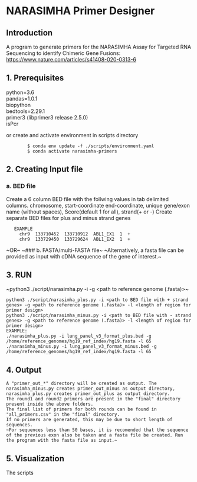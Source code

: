 # NARASIMHA Primer Designer

## Introduction
A program to generate primers for the NARASIMHA Assay for Targeted RNA Sequencing to identify Chimeric Gene Fusions: https://www.nature.com/articles/s41408-020-0313-6  

## 1. Prerequisites
python=3.6  
pandas=1.0.1  
biopython  
bedtools=2.29.1  
primer3 (libprimer3 release 2.5.0)  
isPcr

or create and activate environment in scripts directory  
```
        $ conda env update -f ./scripts/environment.yaml  
        $ conda activate narasimha-primers
```


##  2.  Creating Input file
###    a. BED file
   Create a 6 column BED file with the follwing values in tab delimited columns.
       chromosome,  start-coordinate  end-coordinate,  unique gene/exon name (without spaces),  Score(default 1 for all),   strand(+ or -)
   Create separate BED files for plus and minus strand genes
       
       EXAMPLE
         chr9  133710452  133710912  ABL1_EX1  1  +
         chr9  133729450  133729624  ABL1_EX2  1  +

~OR~
~###    b. FASTA/multi-FASTA file~
   ~Alternatively, a fasta file can be provided as input with cDNA sequence of the gene of interest.~


##  3. RUN
~python3 ./script/narasimha.py -i <path to BED or FASTA input file> -g <path to reference genome (.fasta)>~

    python3 ./script/narasimha_plus.py -i <path to BED file with + strand genes> -g <path to reference genome (.fasta)> -l <length of region for primer design> 
    python3 ./script/narasimha_minus.py -i <path to BED file with - strand genes> -g <path to reference genome (.fasta)> -l <length of region for primer design>
    EXAMPLE:
    ./narasimha_plus.py -i lung_panel_v3_format_plus.bed -g /home/reference_genomes/hg19_ref_index/hg19.fasta -l 65
    ./narasimha_minus.py -i lung_panel_v3_format_minus.bed -g /home/reference_genomes/hg19_ref_index/hg19.fasta -l 65

## 4. Output
    A "primer_out_*" directory will be created as output. The narasimha_minus.py creates primer_out_minus as output directory, narasimha_plus.py creates primer_out_plus as output directory.
    The round1 and round2 primers are present in the "final" directory present inside the above folders.
    The final list of primers for both rounds can be found in "all_primers.csv" in the "final" directory.
    If no primers are generated, this may be due to short length of sequences.  
    ~For sequences less than 50 bases, it is recomended that the sequence of the previous exon also be taken and a fasta file be created. Run the program with the fasta file as input.~

## 5. Visualization
  The scripts 


